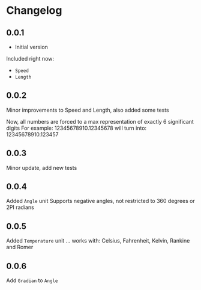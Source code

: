 # Changelog

## 0.0.1

- Initial version

Included right now:

- `Speed`
- `Length`

## 0.0.2

Minor improvements to Speed and Length, also added some tests

Now, all numbers are forced to a max representation of exactly 6 significant digits
For example: 12345678910.12345678 will turn into: 12345678910.123457

## 0.0.3

Minor update, add new tests

## 0.0.4

Added `Angle` unit
  Supports negative angles, not restricted to 360 degrees or 2PI radians

## 0.0.5
Added `Temperature` unit ... works with:
  Celsius, Fahrenheit, Kelvin, Rankine and Romer
  
## 0.0.6
Add `Gradian` to `Angle`